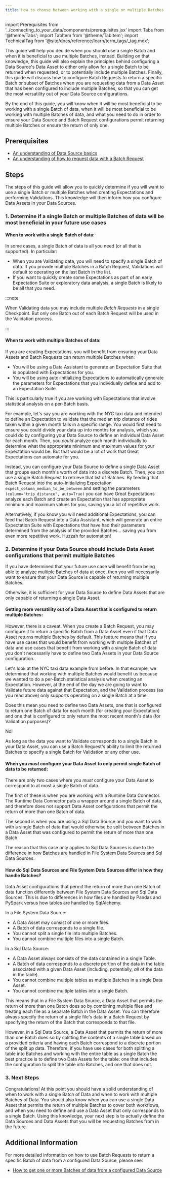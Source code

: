 ```yaml
---
title: How to choose between working with a single or multiple Batches of data
---
```

import Prerequisites from '../connecting_to_your_data/components/prerequisites.jsx'
import Tabs from '@theme/Tabs';
import TabItem from '@theme/TabItem';
import TechnicalTag from '@site/docs/reference/learn/term_tags/_tag.mdx';

This guide will help you decide when you should use a single Batch and when it is beneficial to use multiple Batches, instead.  Building on that knowledge, this guide will also explain the principles behind configuring a Data Source's Data Asset to either only allow for a single Batch to be returned when requested, or to potentially include multiple Batches.  Finally, this guide will discuss how to configure Batch Requests to return a specific Batch or subset of Batches when you are requesting data from a Data Asset that has been configured to include multiple Batches, so that you can get the most versatility out of your Data Source configurations.

By the end of this guide, you will know when it will be most beneficial to be working with a single Batch of data, when it will be most beneficial to be working with multiple Batches of data, and what you need to do in order to ensure your Data Source and Batch Request configurations permit returning multiple Batches or ensure the return of only one.

## Prerequisites

<Prerequisites>

- [An understanding of Data Source basics](/reference/learn/terms/datasource.md)
- [An understanding of how to request data with a Batch Request](/docs/0.15.50/guides/connecting_to_your_data/how_to_get_one_or_more_batches_of_data_from_a_configured_datasource)

</Prerequisites>

## Steps

The steps of this guide will allow you to quickly determine if you will want to use a single Batch or multiple Batches when creating Expectations and performing Validations.  This knowledge will then inform how you configure Data Assets in your Data Sources.

### 1. Determine if a single Batch or multiple Batches of data will be most beneficial in your future use cases

#### When to work with a single Batch of data:

In some cases, a single Batch of data is all you need (or all that is supported).  In particular:
- When you are Validating data, you will need to specify a single Batch of data.  If you provide multiple Batches in a Batch Request, Validations will default to operating on the last Batch in the list.
- If you want to quickly create some Expectations as part of an early Expectation Suite or exploratory data analysis, a single Batch is likely to be all that you need.

:::note 

When Validating data you may include multiple *Batch Requests* in a single Checkpoint.  But only one Batch out of each Batch Request will be used in the Validation process.

:::

#### When to work with multiple Batches of data:

If you are creating Expectations, you will benefit from ensuring your Data Assets and Batch Requests can return multiple Batches when:
- You will be using a Data Assistant to generate an Expectation Suite that is populated with Expectations for you.
- You will be using auto-initializing Expectations to automatically generate the parameters for Expectations that you individually define and add to an Expectation Suite.

This is particularly true if you are working with Expectations that involve statistical analysis on a per-Batch basis.

For example, let's say you are working with the NYC taxi data and intended to define an Expectation to validate that the median trip distance of rides taken within a given month falls in a specific range. You would first need to ensure you could divide your data up into months for analysis, which you could do by configuring your Data Source to define an individual Data Asset for each month.  Then, you *could* analyze each month individually to determine what the appropriate minimum and maximum values for your Expectation would be.  But that would be a lot of work that Great Expectations can automate for you.

Instead, you can configure your Data Source to define a single Data Asset that groups each month's worth of data into a discrete Batch.  Then, you can use a single Batch Request to retrieve that list of Batches. By feeding that Batch Request into the auto-initializing Expectation `expect_column_median_to_be_between` and setting the parameters `(column="trip_distance", auto=True)` you can have Great Expectations analyze each Batch and create an Expectation that has appropriate minimum and maximum values for you, saving you a lot of repetitive work.

Alternatively, if you know you will need additional Expectations, you can feed that Batch Request into a Data Assistant, which will generate an entire Expectation Suite with Expectations that have had their parameters determined from the analysis of the provided Batches... saving you from even more repetitive work. Huzzah for automation!

### 2. Determine if your Data Source should include Data Asset configurations that permit multiple Batches

If you have determined that your future use case will benefit from being able to analyze multiple Batches of data at once, then you will necessarily want to ensure that your Data Source is capable of returning multiple Batches.

Otherwise, it is sufficient for your Data Source to define Data Assets that are only capable of returning a single Data Asset.

#### Getting more versatility out of a Data Asset that is configured to return multiple Batches:

However, there is a caveat.  When you create a Batch Request, you may configure it to return a specific Batch from a Data Asset even if that Data Asset returns multiple Batches by default.  This feature means that if you have use cases that would benefit from working with multiple Batches of data and use cases that benefit from working with a single Batch of data you don't necessarily have to define two Data Assets in your Data Source configuration.

Let's look at the NYC taxi data example from before.  In that example, we determined that working with multiple Batches would benefit us because we wanted to do a per-Batch statistical analysis when creating an Expectation.  However, at the end of the day we are going to want to Validate future data against that Expectation, and the Validation process (as you read above) only supports operating on a single Batch at a time.

Does this mean you need to define two Data Assets, one that is configured to return one Batch of data for each month (for creating your Expectation) and one that is configured to only return the most recent month's data (for Validation purposes)?

No!

As long as the data you want to Validate corresponds to a single Batch in your Data Asset, you can use a Batch Request's ability to limit the returned Batches to specify a single Batch for Validation or any other use.

#### When you *must* configure your Data Asset to only permit single Batch of data to be returned:

There are only two cases where you *must* configure your Data Asset to correspond to at most a single Batch of data.

The first of these is when you are working with a Runtime Data Connector. The Runtime Data Connector puts a wrapper around a single Batch of data, and therefore does not support Data Asset configurations that permit the return of more than one Batch of data.

The second is when you are using a Sql Data Source and you want to work with a single Batch of data that would otherwise be split between Batches in a Data Asset that was configured to permit the return of more than one Batch.  

The reason that this case only applies to Sql Data Sources is due to the difference in how Batches are handled in File System Data Sources and Sql Data Sources.

#### How do Sql Data Sources and File System Data Sources differ in how they handle Batches?

Data Asset configurations that permit the return of more than one Batch of data function differently between File System Data Sources and Sql Data Sources.  This is due to differences in how files are handled by Pandas and PySpark versus how tables are handled by SqlAlchemy.

In a File System Data Source:
- A Data Asset may consist of one or more files.
- A Batch of data corresponds to a single file.
- You cannot split a single file into multiple Batches.
- You cannot combine multiple files into a single Batch.

In a Sql Data Source:
- A Data Asset always consists of the data contained in a single Table.
- A Batch of data corresponds to a discrete portion of the data in the table associated with a given Data Asset (including, potentially, *all* of the data in the table).
- You cannot combine multiple tables as multiple Batches in a single Data Asset.
- You cannot combine multiple tables into a single Batch.

This means that in a File System Data Source, a Data Asset that permits the return of more than one Batch does so by combining multiple files and treating each file as a separate Batch in the Data Asset.  You can therefore always specify the return of a single file's data in a Batch Request by specifying the return of the Batch that corresponds to that file.

However, in a Sql Data Source, a Data Asset that permits the return of more than one Batch does so by splitting the contents of a single table based on a provided criteria and having each Batch correspond to a discrete portion of the split up data.  Therefore, if you have use cases for both splitting a table into Batches and working with the entire table as a single Batch the best practice is to define two Data Assets for the table: one that includes the configuration to split the table into Batches, and one that does not.

### 3. Next Steps

Congratulations!  At this point you should have a solid understanding of when to work with a single Batch of Data and when to work with multiple Batches of Data.  You should also know when you can use a single Data Asset that permits the return of multiple Batches to cover both workflows, and when you need to define and use a Data Asset that only corresponds to a single Batch.  Using this knowledge, your next step is to actually define the Data Sources and Data Assets that you will be requesting Batches from in the future.

## Additional Information

For more detailed information on how to use Batch Requests to return a specific Batch of data from a configured Data Source, please see:
- [How to get one or more Batches of data from a configured Data Source](/docs/0.15.50/guides/connecting_to_your_data/how_to_get_one_or_more_batches_of_data_from_a_configured_datasource)